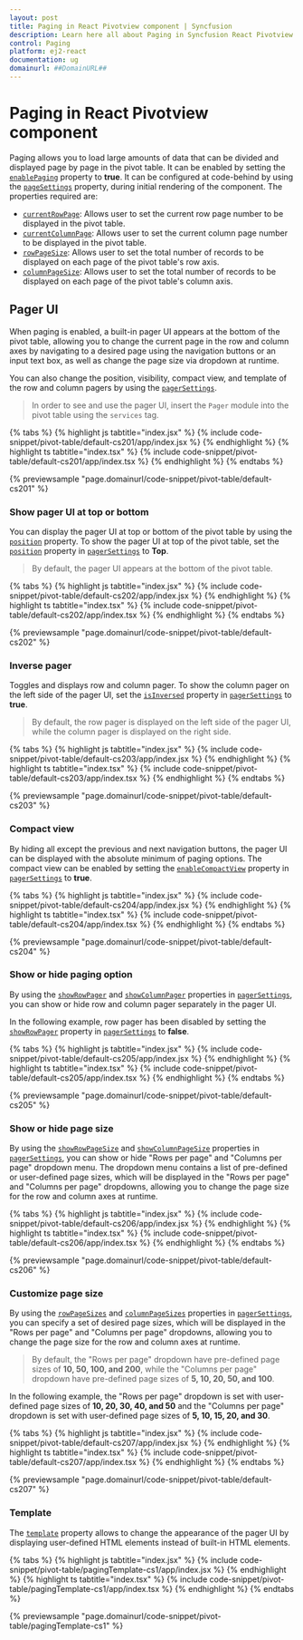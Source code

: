 ```yaml
---
layout: post
title: Paging in React Pivotview component | Syncfusion
description: Learn here all about Paging in Syncfusion React Pivotview component of Syncfusion Essential JS 2 and more.
control: Paging 
platform: ej2-react
documentation: ug
domainurl: ##DomainURL##
---
```


# Paging in React Pivotview component

Paging allows you to load large amounts of data that can be divided and displayed page by page in the pivot table. It can be enabled by setting the [`enablePaging`](https://ej2.syncfusion.com/react/documentation/api/pivotview/#enablepaging) property to **true**. It can be configured at code-behind by using the [`pageSettings`](https://ej2.syncfusion.com/react/documentation/api/pivotview/#pagesettings) property, during initial rendering of the component. The properties required are:

* [`currentRowPage`](https://ej2.syncfusion.com/react/documentation/api/pivotview/pageSettings/#currentrowpage): Allows user to set the current row page number to be displayed in the pivot table.
* [`currentColumnPage`](https://ej2.syncfusion.com/react/documentation/api/pivotview/pageSettings/#currentcolumnpage): Allows user to set the current column page number to be displayed in the pivot table.
* [`rowPageSize`](https://ej2.syncfusion.com/react/documentation/api/pivotview/pageSettings/#rowpagesize): Allows user to set the total number of records to be displayed on each page of the pivot table's row axis.
* [`columnPageSize`](https://ej2.syncfusion.com/react/documentation/api/pivotview/pageSettings/#columnpagesize): Allows user to set the total number of records to be displayed on each page of the pivot table's column axis.

## Pager UI

When paging is enabled, a built-in pager UI appears at the bottom of the pivot table, allowing you to change the current page in the row and column axes by navigating to a desired page using the navigation buttons or an input text box, as well as change the page size via dropdown at runtime.

You can also change the position, visibility, compact view, and template of the row and column pagers by using the [`pagerSettings`](https://ej2.syncfusion.com/react/documentation/api/pivotview/#pagersettings).

> In order to see and use the pager UI, insert the `Pager` module into the pivot table using the `services` tag.

{% tabs %}
{% highlight js tabtitle="index.jsx" %}
{% include code-snippet/pivot-table/default-cs201/app/index.jsx %}
{% endhighlight %}
{% highlight ts tabtitle="index.tsx" %}
{% include code-snippet/pivot-table/default-cs201/app/index.tsx %}
{% endhighlight %}
{% endtabs %}

 {% previewsample "page.domainurl/code-snippet/pivot-table/default-cs201" %}

### Show pager UI at top or bottom

You can display the pager UI at top or bottom of the pivot table by using the [`position`](https://ej2.syncfusion.com/react/documentation/api/pivotview/pagerSettings/#position) property. To show the pager UI at top of the pivot table, set the [`position`](https://ej2.syncfusion.com/react/documentation/api/pivotview/pagerSettings/#position) property in [`pagerSettings`](https://ej2.syncfusion.com/react/documentation/api/pivotview/#pagersettings) to **Top**.

> By default, the pager UI appears at the bottom of the pivot table.

{% tabs %}
{% highlight js tabtitle="index.jsx" %}
{% include code-snippet/pivot-table/default-cs202/app/index.jsx %}
{% endhighlight %}
{% highlight ts tabtitle="index.tsx" %}
{% include code-snippet/pivot-table/default-cs202/app/index.tsx %}
{% endhighlight %}
{% endtabs %}

 {% previewsample "page.domainurl/code-snippet/pivot-table/default-cs202" %}

### Inverse pager

Toggles and displays row and column pager. To show the column pager on the left side of the pager UI, set the [`isInversed`](https://ej2.syncfusion.com/react/documentation/api/pivotview/pagerSettings/#isinversed) property in [`pagerSettings`](https://ej2.syncfusion.com/react/documentation/api/pivotview/#pagersettings) to **true**.

> By default, the row pager is displayed on the left side of the pager UI, while the column pager is displayed on the right side.

{% tabs %}
{% highlight js tabtitle="index.jsx" %}
{% include code-snippet/pivot-table/default-cs203/app/index.jsx %}
{% endhighlight %}
{% highlight ts tabtitle="index.tsx" %}
{% include code-snippet/pivot-table/default-cs203/app/index.tsx %}
{% endhighlight %}
{% endtabs %}

 {% previewsample "page.domainurl/code-snippet/pivot-table/default-cs203" %}

### Compact view

By hiding all except the previous and next navigation buttons, the pager UI can be displayed with the absolute minimum of paging options. The compact view can be enabled by setting the [`enableCompactView`](https://ej2.syncfusion.com/react/documentation/api/pivotview/pagerSettings/#enablecompactview) property in [`pagerSettings`](https://ej2.syncfusion.com/react/documentation/api/pivotview/#pagersettings) to **true**.

{% tabs %}
{% highlight js tabtitle="index.jsx" %}
{% include code-snippet/pivot-table/default-cs204/app/index.jsx %}
{% endhighlight %}
{% highlight ts tabtitle="index.tsx" %}
{% include code-snippet/pivot-table/default-cs204/app/index.tsx %}
{% endhighlight %}
{% endtabs %}

 {% previewsample "page.domainurl/code-snippet/pivot-table/default-cs204" %}

### Show or hide paging option

By using the [`showRowPager`](https://ej2.syncfusion.com/react/documentation/api/pivotview/pagerSettings/#showrowpager) and [`showColumnPager`](https://ej2.syncfusion.com/react/documentation/api/pivotview/pagerSettings/#showcolumnpager) properties in [`pagerSettings`](https://ej2.syncfusion.com/react/documentation/api/pivotview/#pagersettings), you can show or hide row and column pager separately in the pager UI.

In the following example, row pager has been disabled by setting the [`showRowPager`](https://ej2.syncfusion.com/react/documentation/api/pivotview/pagerSettings/#showrowpager) property in [`pagerSettings`](https://ej2.syncfusion.com/react/documentation/api/pivotview/#pagersettings) to **false**.

{% tabs %}
{% highlight js tabtitle="index.jsx" %}
{% include code-snippet/pivot-table/default-cs205/app/index.jsx %}
{% endhighlight %}
{% highlight ts tabtitle="index.tsx" %}
{% include code-snippet/pivot-table/default-cs205/app/index.tsx %}
{% endhighlight %}
{% endtabs %}

 {% previewsample "page.domainurl/code-snippet/pivot-table/default-cs205" %}

### Show or hide page size

By using the [`showRowPageSize`](https://ej2.syncfusion.com/react/documentation/api/pivotview/pagerSettings/#showrowpagesize) and [`showColumnPageSize`](https://ej2.syncfusion.com/react/documentation/api/pivotview/pagerSettings/#showcolumnpagesize) properties in [`pagerSettings`](https://ej2.syncfusion.com/react/documentation/api/pivotview/#pagersettings), you can show or hide "Rows per page" and "Columns per page" dropdown menu. The dropdown menu contains a list of pre-defined or user-defined page sizes, which will be displayed in the "Rows per page" and "Columns per page" dropdowns, allowing you to change the page size for the row and column axes at runtime.

{% tabs %}
{% highlight js tabtitle="index.jsx" %}
{% include code-snippet/pivot-table/default-cs206/app/index.jsx %}
{% endhighlight %}
{% highlight ts tabtitle="index.tsx" %}
{% include code-snippet/pivot-table/default-cs206/app/index.tsx %}
{% endhighlight %}
{% endtabs %}

 {% previewsample "page.domainurl/code-snippet/pivot-table/default-cs206" %}

### Customize page size

By using the [`rowPageSizes`](https://ej2.syncfusion.com/react/documentation/api/pivotview/pagerSettings/#rowpagesizes) and [`columnPageSizes`](https://ej2.syncfusion.com/react/documentation/api/pivotview/pagerSettings/#columnpagesizes) properties in [`pagerSettings`](https://ej2.syncfusion.com/react/documentation/api/pivotview/#pagersettings), you can specify a set of desired page sizes, which will be displayed in the "Rows per page" and "Columns per page" dropdowns, allowing you to change the page size for the row and column axes at runtime.

> By default, the "Rows per page" dropdown have pre-defined page sizes of **10, 50, 100, and 200**, while the "Columns per page" dropdown have pre-defined page sizes of **5, 10, 20, 50, and 100**.

In the following example, the "Rows per page" dropdown is set with user-defined page sizes of **10, 20, 30, 40, and 50** and the "Columns per page" dropdown is set with user-defined page sizes of **5, 10, 15, 20, and 30**.

{% tabs %}
{% highlight js tabtitle="index.jsx" %}
{% include code-snippet/pivot-table/default-cs207/app/index.jsx %}
{% endhighlight %}
{% highlight ts tabtitle="index.tsx" %}
{% include code-snippet/pivot-table/default-cs207/app/index.tsx %}
{% endhighlight %}
{% endtabs %}

 {% previewsample "page.domainurl/code-snippet/pivot-table/default-cs207" %}

### Template

The [`template`](https://ej2.syncfusion.com/react/documentation/api/pivotview/pagerSettings/#template) property allows to change the appearance of the pager UI by displaying user-defined HTML elements instead of built-in HTML elements.

{% tabs %}
{% highlight js tabtitle="index.jsx" %}
{% include code-snippet/pivot-table/pagingTemplate-cs1/app/index.jsx %}
{% endhighlight %}
{% highlight ts tabtitle="index.tsx" %}
{% include code-snippet/pivot-table/pagingTemplate-cs1/app/index.tsx %}
{% endhighlight %}
{% endtabs %}

 {% previewsample "page.domainurl/code-snippet/pivot-table/pagingTemplate-cs1" %}
